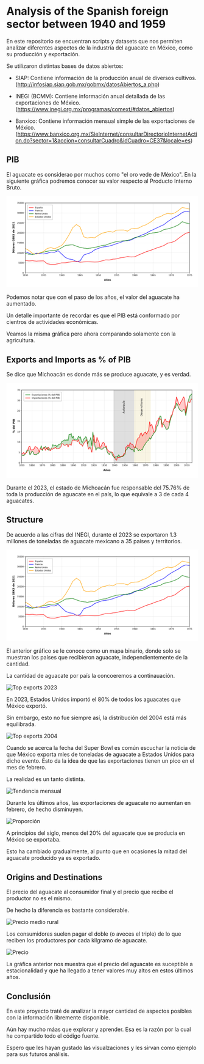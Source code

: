 # Analysis of the Spanish foreign sector between 1940 and 1959

En este repositorio se encuentran scripts y datasets que nos permiten analizar diferentes aspectos de la industria del aguacate en México, como su producción y exportación.

Se utilizaron distintas bases de datos abiertos:

* SIAP: Contiene información de la producción anual de diversos cultivos. (http://infosiap.siap.gob.mx/gobmx/datosAbiertos_a.php)

* INEGI (BCMM): Contiene información anual detallada de las exportaciones de México. (https://www.inegi.org.mx/programas/comext/#datos_abiertos)

* Banxico: Contiene información mensual simple de las exportaciones de México. (https://www.banxico.org.mx/SieInternet/consultarDirectorioInternetAction.do?sector=1&accion=consultarCuadro&idCuadro=CE37&locale=es)


## PIB

El aguacate es considerao por muchos como "el oro vede de México". En la siguiente gráfica podremos conocer su valor respecto al Producto Interno Bruto.

<img src="Visuals/PIB of Spain, United States, Great Britain and France (1930-1975).png" alt="PIB">

Podemos notar que con el paso de los años, el valor del aguacate ha aumentado.

Un detalle importante de recordar es que el PIB está conformado por cientros de actividades económicas.

Veamos la misma gráfica pero ahora comparando solamente con la agricultura.


## Exports and Imports as % of PIB

Se dice que Michoacán es donde más se produce aguacate, y es verdad.

<img src="Visuals/Exports and Imports as % of PIB.png" alt="% PIB">

Durante el 2023, el estado de Michoacán fue responsable del 75.76% de toda la producción de aguacate en el país, lo que equivale a 3 de cada 4 aguacates.


## Structure

De acuerdo a las cifras del INEGI, durante el 2023 se exportaron 1.3 millones de toneladas de aguacate mexicano a 35 países y territorios.

![Exportaciones 2023](Visuals/PIB_Spain_UnitedStates_GreatBritain_France.png)

El anterior gráfico se le conoce como un mapa binario, donde solo se muestran los países que recibieron aguacate, independientemente de la cantidad.

La cantidad de aguacate por país la concoeremos a continauación.

![Top exports 2023](./imgs/top_exports_2023.png)

En 2023, Estados Unidos importó el 80% de todos los aguacates que México exportó.

Sin embargo, esto no fue siempre así, la distribución del 2004 está más equilibrada.

![Top exports 2004](./imgs/top_exports_2004.png)

Cuando se acerca la fecha del Super Bowl es común escuchar la noticia de que México exporta mles de toneladas de aguacate a Estados Unidos para dicho evento. Esto da la idea de que las exportaciones tienen un pico en el mes de febrero.

La realidad es un tanto distinta.

![Tendencia mensual](./imgs/tendencia_mensual.png)

Durante los últimos años, las exportaciones de aguacate no aumentan en febrero, de hecho disminuyen.

![Proporción](./imgs/composicion_produccion.png)

A principios del siglo, menos del 20% del aguacate que se producía en México se exportaba.

Esto ha cambiado gradualmente, al punto que en ocasiones la mitad del aguacate producido ya es exportado.

## Origins and Destinations

El precio del aguacate al consumidor final y el precio que recibe el productor no es el mismo.

De hecho la diferencia es bastante considerable.

![Precio medio rural](./imgs/precio_medio.png)

Los consumidores suelen pagar el doble (o aveces el triple) de lo que reciben los productores por cada kilgramo de aguacate.

![Precio](./imgs/precio_mensual.png)

La gráfica anterior nos muestra que el precio del aguacate es suceptible a estacionalidad y que ha llegado a tener valores muy altos en estos últimos años.

## Conclusión

En este proyecto traté de analizar la mayor cantidad de aspectos posibles con la información libremente disponible.

Aún hay mucho máas que explorar y aprender. Esa es la razón por la cual he compartido todo el código fuente.

Espero que les hayan gustado las visualzaciones y les sirvan como ejemplo para sus futuros análisis.
